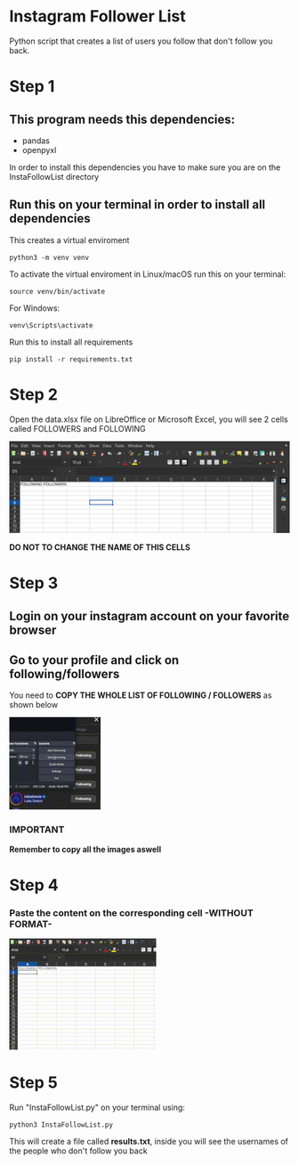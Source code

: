 # Instagram Follower List
Python script that creates a list of users you follow that don't follow you back.
# Step 1
## This program needs this dependencies:
- pandas
- openpyxl

In order to install this dependencies you have to make sure you are on the InstaFollowList directory

## Run this on your terminal in order to install all dependencies

This creates a virtual enviroment
```
python3 -m venv venv
```
To activate the virtual enviroment in Linux/macOS run this on your terminal:
```
source venv/bin/activate
```

For Windows:
```
venv\Scripts\activate
```

Run this to install all requirements
```
pip install -r requirements.txt
```
# Step 2
Open the data.xlsx file on LibreOffice or Microsoft Excel, you will see 2 cells called FOLLOWERS and FOLLOWING


![How LibreOffice Looks](./media/media1.png)

**DO NOT TO CHANGE THE NAME OF THIS CELLS**

# Step 3
## Login on your instagram account on your favorite browser
## Go to your profile and click on following/followers

You need to **COPY THE WHOLE LIST OF FOLLOWING / FOLLOWERS** as shown below

![How to copy](./media/media2.gif)

### IMPORTANT
**Remember to copy all the images aswell**

# Step 4
### Paste the content on the corresponding cell **-WITHOUT FORMAT-**

![How to pase](./media/media3.gif)

# Step 5

Run "InstaFollowList.py" on your terminal using:
```
python3 InstaFollowList.py
```
This will create a file called **results.txt**, inside you will see the usernames of the people who don't follow you back